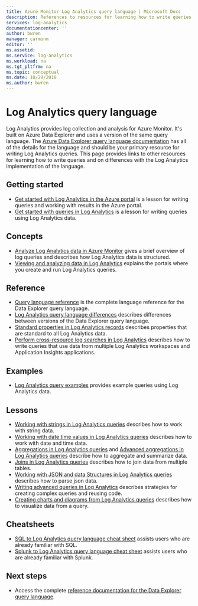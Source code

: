 ```yaml
---
title: Azure Monitor Log Analytics query language | Microsoft Docs
description: References to resources for learning how to write queries in Log Analytics.
services: log-analytics
documentationcenter: ''
author: bwren
manager: carmonm
editor: ''
ms.assetid: 
ms.service: log-analytics
ms.workload: na
ms.tgt_pltfrm: na
ms.topic: conceptual
ms.date: 10/29/2018
ms.author: bwren
---
```


# Log Analytics query language
Log Analytics provides log collection and analysis for Azure Monitor. It's built on Azure Data Explorer and uses a version of the same query language. The [Azure Data Explorer query language documentation](/azure/kusto/query) has all of the details for the language and should be your primary resource for writing Log Analytics queries. This page provides links to other resources for learning how to write queries and on differences with the Log Analytics implementation of the language.

## Getting started

- [Get started with Log Analytics in the Azure portal](get-started-analytics-portal.md) is a lesson for writing queries and working with results in the Azure portal.
-  [Get started with queries in Log Analytics](get-started-queries.md) is a lesson for writing queries using Log Analytics data.

## Concepts
- [Analyze Log Analytics data in Azure Monitor](../../azure-monitor/log-query/log-query-overview.md) gives a brief overview of log queries and describes how Log Analytics data is structured.
- [Viewing and analyzing data in Log Analytics](../log-analytics-log-search-portals.md) explains the portals where you create and run Log Analytics queries.

## Reference

- [Query language reference](/azure/kusto/query)  is the complete language reference for the Data Explorer query language.
- [Log Analytics query language differences](data-explorer-difference.md) describes differences between versions of the Data Explorer query language.
- [Standard properties in Log Analytics records](../log-analytics-standard-properties.md) describes properties that are standard to all Log Analytics data.
- [Perform cross-resource log searches in Log Analytics](../log-analytics-cross-workspace-search.md) describes how to write queries that use data from multiple Log Analytics workspaces and Application Insights applications.


## Examples

- [Log Analytics query examples](examples.md) provides example queries using Log Analytics data.



## Lessons

- [Working with strings in Log Analytics queries](string-operations.md) describes how to work with string data.
- [Working with date time values in Log Analytics queries](datetime-operations.md) describes how to work with date and time data. 
- [Aggregations in Log Analytics queries](aggregations.md) and [Advanced aggregations in Log Analytics queries](advanced-aggregations.md) describe how to aggregate and summarize data.
- [Joins in Log Analytics queries](joins.md) describes how to join data from multiple tables.
- [Working with JSON and data Structures in Log Analytics queries](json-data-structures.md) describes how to parse json data.
- [Writing advanced queries in Log Analytics](advanced-query-writing.md) describes strategies for creating complex queries and reusing code.
- [Creating charts and diagrams from Log Analytics queries](charts.md) describes how to visualize data from a query.

## Cheatsheets

-  [SQL to Log Analytics query language cheat sheet](sql-cheatsheet.md) assists users who are already familiar with SQL.
-  [Splunk to Log Analytics query language cheat sheet](sql-cheatsheet.md) assists users who are already familiar with Splunk.
 
## Next steps

- Access the complete [reference documentation for the Data Explorer query language](/azure/kusto/query/).